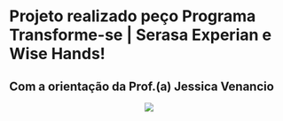# Projeto realizado peço Programa Transforme-se | Serasa Experian e Wise Hands!

## Com a orientação da Prof.(a) Jessica Venancio


<p align="center">
<img src="https://wisehands.app/wp-content/uploads/2022/10/header_mob_v3.jpg">
</p>